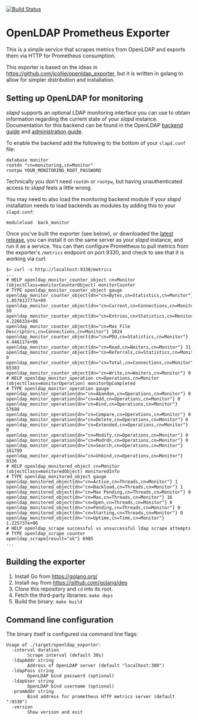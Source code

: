 [![Build Status](https://travis-ci.org/tomcz/openldap_exporter.svg?branch=master)](https://travis-ci.org/tomcz/openldap_exporter)

# OpenLDAP Prometheus Exporter

This is a simple service that scrapes metrics from OpenLDAP and exports them via HTTP for Prometheus consumption.

This exporter is based on the ideas in https://github.com/jcollie/openldap_exporter, but it is written in golang to allow for simpler distribution and installation.

## Setting up OpenLDAP for monitoring

_slapd_ supports an optional LDAP monitoring interface you can use to obtain information regarding the current state of your _slapd_ instance. Documentation for this backend can be found in the OpenLDAP [backend guide](http://www.openldap.org/doc/admin24/backends.html#Monitor) and [administration guide](http://www.openldap.org/doc/admin24/monitoringslapd.html).

To enable the backend add the following to the bottom of your `slapd.conf` file:

```
database monitor
rootdn "cn=monitoring,cn=Monitor"
rootpw YOUR_MONITORING_ROOT_PASSWORD
```

Technically you don't need `rootdn` or `rootpw`, but having unauthenticated access to _slapd_ feels a little wrong.

You may need to also load the monitoring backend module if your _slapd_ installation needs to load backends as modules by adding this to your `slapd.conf`:

```
moduleload  back_monitor
```

Once you've built the exporter (see below), or downloaded the [latest release](https://github.com/tomcz/openldap_exporter/releases), you can install it on the same server as your _slapd_ instance, and run it as a service. You can then configure Prometheus to pull metrics from the exporter's `/metrics` endpoint on port 9330, and check to see that it is working via curl:

```
$> curl -s http://localhost:9330/metrics
...
# HELP openldap_monitor_counter_object cn=Monitor (objectClass=monitorCounterObject) monitorCounter
# TYPE openldap_monitor_counter_object gauge
openldap_monitor_counter_object{dn="cn=Bytes,cn=Statistics,cn=Monitor"} 1.857812777e+09
openldap_monitor_counter_object{dn="cn=Current,cn=Connections,cn=Monitor"} 50
openldap_monitor_counter_object{dn="cn=Entries,cn=Statistics,cn=Monitor"} 4.226632e+06
openldap_monitor_counter_object{dn="cn=Max File Descriptors,cn=Connections,cn=Monitor"} 1024
openldap_monitor_counter_object{dn="cn=PDU,cn=Statistics,cn=Monitor"} 4.446117e+06
openldap_monitor_counter_object{dn="cn=Read,cn=Waiters,cn=Monitor"} 31
openldap_monitor_counter_object{dn="cn=Referrals,cn=Statistics,cn=Monitor"} 0
openldap_monitor_counter_object{dn="cn=Total,cn=Connections,cn=Monitor"} 65383
openldap_monitor_counter_object{dn="cn=Write,cn=Waiters,cn=Monitor"} 0
# HELP openldap_monitor_operation cn=Operations,cn=Monitor (objectClass=monitorOperation) monitorOpCompleted
# TYPE openldap_monitor_operation gauge
openldap_monitor_operation{dn="cn=Abandon,cn=Operations,cn=Monitor"} 0
openldap_monitor_operation{dn="cn=Add,cn=Operations,cn=Monitor"} 0
openldap_monitor_operation{dn="cn=Bind,cn=Operations,cn=Monitor"} 57698
openldap_monitor_operation{dn="cn=Compare,cn=Operations,cn=Monitor"} 0
openldap_monitor_operation{dn="cn=Delete,cn=Operations,cn=Monitor"} 0
openldap_monitor_operation{dn="cn=Extended,cn=Operations,cn=Monitor"} 0
openldap_monitor_operation{dn="cn=Modify,cn=Operations,cn=Monitor"} 0
openldap_monitor_operation{dn="cn=Modrdn,cn=Operations,cn=Monitor"} 0
openldap_monitor_operation{dn="cn=Search,cn=Operations,cn=Monitor"} 161789
openldap_monitor_operation{dn="cn=Unbind,cn=Operations,cn=Monitor"} 9336
# HELP openldap_monitored_object cn=Monitor (objectClass=monitoredObject) monitoredInfo
# TYPE openldap_monitored_object gauge
openldap_monitored_object{dn="cn=Active,cn=Threads,cn=Monitor"} 1
openldap_monitored_object{dn="cn=Backload,cn=Threads,cn=Monitor"} 1
openldap_monitored_object{dn="cn=Max Pending,cn=Threads,cn=Monitor"} 0
openldap_monitored_object{dn="cn=Max,cn=Threads,cn=Monitor"} 16
openldap_monitored_object{dn="cn=Open,cn=Threads,cn=Monitor"} 8
openldap_monitored_object{dn="cn=Pending,cn=Threads,cn=Monitor"} 0
openldap_monitored_object{dn="cn=Starting,cn=Threads,cn=Monitor"} 0
openldap_monitored_object{dn="cn=Uptime,cn=Time,cn=Monitor"} 1.225737e+06
# HELP openldap_scrape successful vs unsuccessful ldap scrape attempts
# TYPE openldap_scrape counter
openldap_scrape{result="ok"} 6985
...
```

## Building the exporter

1. Install Go from https://golang.org/
2. Install `dep` from https://github.com/golang/dep
3. Clone this repository and `cd` into its root.
4. Fetch the third-party libraries: `make deps`
5. Build the binary: `make build`

## Command line configuration

The binary itself is configured via command line flags:

```
Usage of ./target/openldap_exporter:
  -interval duration
        Scrape interval (default 30s)
  -ldapAddr string
        Address of OpenLDAP server (default "localhost:389")
  -ldapPass string
        OpenLDAP bind password (optional)
  -ldapUser string
        OpenLDAP bind username (optional)
  -promAddr string
        Bind address for prometheus HTTP metrics server (default ":9330")
  -version
        Show version and exit
```
